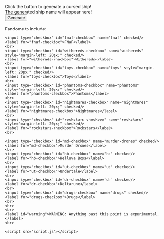 <html lang="en">

<head>
    <meta charset="UTF-8">
    <meta name="viewport" content="width=device-width, 
                 initial-scale=1.0">
</head>

<body>
    <section>
    <label id="labelWithHTML">Click the button to generate a cursed ship!          </label>
    <br>
    <label id="label2">The generated ship name will appear here!          </label>
    <br>
    <button onclick="changeTextWithHTML()">Generate</button>
    <br>
    </section>
    <br>
    <label id="exclusion">Fandoms to include:</label>
    <br>
    
    <input type="checkbox" id="fnaf-checkbox" name="fnaf" checked/>
    <label for="fnaf-checkbox">FNaF</label>
    <br>
    <input type="checkbox" id="withereds-checkbox" name="withereds" style="margin-left: 20px;" checked/>
    <label for="withereds-checkbox">Withereds</label>
    <br>
    <input type="checkbox" id="toys-checkbox" name="toys" style="margin-left: 20px;" checked/>
    <label for="toys-checkbox">Toys</label>
    <br>
    <input type="checkbox" id="phantoms-checkbox" name="phantoms" style="margin-left: 20px;" checked/>
    <label for="phantoms-checkbox">Phantoms</label>
    <br>
    <input type="checkbox" id="nightmares-checkbox" name="nightmares" style="margin-left: 20px;" checked/>
    <label for="nightmares-checkbox">Nightmares</label>
    <br>
    <input type="checkbox" id="rockstars-checkbox" name="rockstars" style="margin-left: 20px;" checked/>
    <label for="rockstars-checkbox">Rockstars</label>
    <br>

    <input type="checkbox" id="md-checkbox" name="murder-drones" checked/>
    <label for="md-checkbox">Murder Drones</label>
    <br>
    <input type="checkbox" id="hb-checkbox" name="hb" checked/>
    <label for="hb-checkbox">Helluva Boss</label>
    <br>
    <input type="checkbox" id="ut-checkbox" name="ut" checked/>
    <label for="ut-checkbox">Undertale</label>
    <br>
    <input type="checkbox" id="dr-checkbox" name="dr" checked/>
    <label for="dr-checkbox">Deltarune</label>
    <br>
    <input type="checkbox" id="drugs-checkbox" name="drugs" checked/>
    <label for="drugs-checkbox">Drugs</label>
    <br>
    <hr>
    <br>
    <label id="warning">WARNING: Anything past this point is experimental.</label>
    <br>

    <script src="script.js"></script>
</body>

</html>
